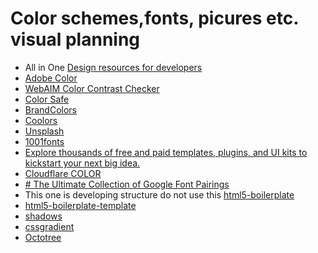 


# Color schemes,fonts, picures etc. visual planning 


-  All in One [Design resources for developers](https://github.com/bradtraversy/design-resources-for-developers)
- [Adobe Color](https://color.adobe.com/)
- [WebAIM Color Contrast Checker](https://webaim.org/resources/contrastchecker/)
 - [Color Safe](http://colorsafe.co/)
 - [BrandColors](https://brandcolors.net/)
 - [Coolors](https://coolors.co/)
 - [Unsplash](https://unsplash.com/)
 - [1001fonts](https://www.1001fonts.com/)
 - [Explore thousands of free and paid templates, plugins, and UI kits to kickstart your next big idea.](https://www.figma.com/community/category/)
 - [Cloudflare COLOR](https://color.cloudflare.design/)
 - [# The Ultimate Collection of Google Font Pairings](https://heyreliable.com/ultimate-google-font-pairings/)
 -  This one is developing structure do not use this [html5-boilerplate](https://github.com/h5bp/html5-boilerplate#quick-start)
 - [html5-boilerplate-template](https://github.com/h5bp/html5-boilerplate-template)
-  [shadows](https://shadows.brumm.af/)
- [cssgradient](https://cssgradient.io/)
- [Octotree](https://www.octotree.io/)
